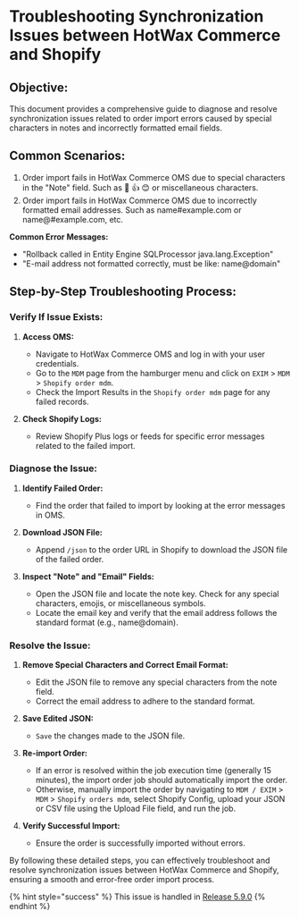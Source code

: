 # Troubleshooting Synchronization Issues between HotWax Commerce and Shopify

## Objective:

This document provides a comprehensive guide to diagnose and resolve synchronization issues related to order import errors caused by special characters in notes and incorrectly formatted email fields. 

## Common Scenarios:

1. Order import fails in HotWax Commerce OMS due to special characters in the "Note" field. Such as 🌟 👍 😊 or miscellaneous characters.
2. Order import fails in HotWax Commerce OMS due to incorrectly formatted email addresses. Such as name#example.com or name@#example.com, etc.


**Common Error Messages:**

   - "Rollback called in Entity Engine SQLProcessor java.lang.Exception"
   - "E-mail address not formatted correctly, must be like: name@domain"


## Step-by-Step Troubleshooting Process:

### Verify If Issue Exists:
1. **Access OMS:**
   - Navigate to HotWax Commerce OMS and log in with your user credentials.
   - Go to the `MDM` page from the hamburger menu and click on `EXIM` > `MDM` > `Shopify order mdm`.
   - Check the Import Results in the `Shopify order mdm` page for any failed records.

2. **Check Shopify Logs:**
   - Review Shopify Plus logs or feeds for specific error messages related to the failed import.

### Diagnose the Issue:
1. **Identify Failed Order:**
   - Find the order that failed to import by looking at the error messages in OMS.

2. **Download JSON File:**
   - Append `/json` to the order URL in Shopify to download the JSON file of the failed order.

3. **Inspect "Note" and "Email" Fields:**
   - Open the JSON file and locate the note key. Check for any special characters, emojis, or miscellaneous symbols.
   - Locate the email key and verify that the email address follows the standard format (e.g., name@domain).

### Resolve the Issue:
1. **Remove Special Characters and Correct Email Format:**
   - Edit the JSON file to remove any special characters from the note field.
   - Correct the email address to adhere to the standard format.

2. **Save Edited JSON:**
   - `Save` the changes made to the JSON file.

3. **Re-import Order:**
   - If an error is resolved within the job execution time (generally 15 minutes), the import order job should automatically import the order.
   - Otherwise, manually import the order by navigating to `MDM / EXIM` > `MDM` > `Shopify orders mdm`,  select Shopify Config, upload your JSON or CSV file using the Upload File field, and run the job.

4. **Verify Successful Import:**
   - Ensure the order is successfully imported without errors.


By following these detailed steps, you can effectively troubleshoot and resolve synchronization issues between HotWax Commerce and Shopify, ensuring a smooth and error-free order import process.

{% hint style="success" %} This issue is handled in [Release 5.9.0](../../../integrate-with-hotwax/additional-resources/omsReleases.md) {% endhint %}


